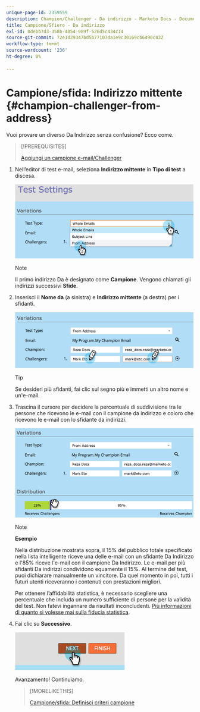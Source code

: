 ```yaml
---
unique-page-id: 2359559
description: Champion/Challenger - Da indirizzo - Marketo Docs - Documentazione del prodotto
title: Campione/Sfiero - Da indirizzo
exl-id: 0debb7d3-358b-4054-989f-526d5c434c14
source-git-commit: 72e1d29347bd5b77107da1e9c30169cb6490c432
workflow-type: tm+mt
source-wordcount: '236'
ht-degree: 0%

---
```


# Campione/sfida: Indirizzo mittente {#champion-challenger-from-address}

Vuoi provare un diverso Da Indirizzo senza confusione? Ecco come.

>[!PREREQUISITES]
>
>[Aggiungi un campione e-mail/Challenger](/help/marketo/product-docs/email-marketing/general/functions-in-the-editor/email-tests-champion-challenger/add-an-email-champion-challenger.md)

1. Nell’editor di test e-mail, seleziona **Indirizzo mittente** in **Tipo di test** a discesa.

   ![](assets/image2014-9-15-12-3a52-3a33.png)

   >[!NOTE]
   >
   >Il primo indirizzo Da è designato come **Campione**. Vengono chiamati gli indirizzi successivi **Sfide**.

1. Inserisci il **Nome da** (a sinistra) e **Indirizzo mittente** (a destra) per i sfidanti.

   ![](assets/image2014-9-15-12-3a52-3a50.png)

   >[!TIP]
   >
   >Se desideri più sfidanti, fai clic sul segno più e immetti un altro nome e un&#39;e-mail.

1. Trascina il cursore per decidere la percentuale di suddivisione tra le persone che ricevono le e-mail con il campione da indirizzo e coloro che ricevono le e-mail con lo sfidante da indirizzi.

   ![](assets/image2014-9-15-12-3a53-3a1.png)

   >[!NOTE]
   >
   >**Esempio**
   >
   >Nella distribuzione mostrata sopra, il 15% del pubblico totale specificato nella lista intelligente riceve una delle e-mail con un sfidante Da Indirizzo e l&#39;85% riceve l&#39;e-mail con il campione Da Indirizzo. Le e-mail per più sfidanti Da indirizzi condividono equamente il 15%. Al termine del test, puoi dichiarare manualmente un vincitore. Da quel momento in poi, tutti i futuri utenti riceveranno i contenuti con prestazioni migliori.

   Per ottenere l’affidabilità statistica, è necessario scegliere una percentuale che includa un numero sufficiente di persone per la validità del test. Non fatevi ingannare da risultati inconcludenti. [Più informazioni di quanto si volesse mai sulla fiducia statistica](https://en.wikipedia.org/wiki/Confidence_interval).

1. Fai clic su **Successivo**.

   ![](assets/image2014-9-15-12-3a53-3a15.png)

   Avanzamento! Continuiamo.

   >[!MORELIKETHIS]
   >
   >[Campione/sfida: Definisci criteri campione](/help/marketo/product-docs/email-marketing/general/functions-in-the-editor/email-tests-champion-challenger/champion-challenger-define-champion-criteria.md)
